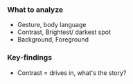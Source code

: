 ### What to analyze
- Gesture, body language
- Contrast, Brightest/ darkest spot
- Background, Foreground

### Key-findings
- Contrast = drives in, what's the story?